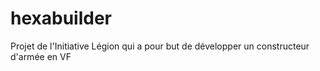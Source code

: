 # hexabuilder
Projet de l'Initiative Légion qui a pour but de développer un constructeur d'armée en VF
